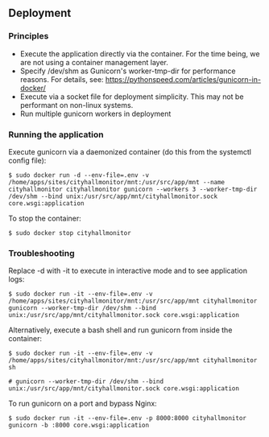 ## Deployment

### Principles

 * Execute the application directly via the container. For the time being, we are not using a container management layer.
 * Specify /dev/shm as Gunicorn's worker-tmp-dir for performance reasons. For details, see: https://pythonspeed.com/articles/gunicorn-in-docker/
 * Execute via a socket file for deployment simplicity. This may not be performant on non-linux systems.
 * Run multiple gunicorn workers in deployment



### Running the application

Execute gunicorn via a daemonized container (do this from the systemctl config file):

```
$ sudo docker run -d --env-file=.env -v /home/apps/sites/cityhallmonitor/mnt:/usr/src/app/mnt --name cityhallmonitor cityhallmonitor gunicorn --workers 3 --worker-tmp-dir /dev/shm --bind unix:/usr/src/app/mnt/cityhallmonitor.sock core.wsgi:application
```

To stop the container:

```
$ sudo docker stop cityhallmonitor
```

### Troubleshooting

Replace -d with -it to execute in interactive mode and to see application logs:

```
$ sudo docker run -it --env-file=.env -v /home/apps/sites/cityhallmonitor/mnt:/usr/src/app/mnt cityhallmonitor gunicorn --worker-tmp-dir /dev/shm --bind unix:/usr/src/app/mnt/cityhallmonitor.sock core.wsgi:application
```

Alternatively, execute a bash shell and run gunicorn from inside the container:

```
$ sudo docker run -it --env-file=.env -v /home/apps/sites/cityhallmonitor/mnt:/usr/src/app/mnt cityhallmonitor sh

# gunicorn --worker-tmp-dir /dev/shm --bind unix:/usr/src/app/mnt/cityhallmonitor.sock core.wsgi:application
```

To run gunicorn on a port and bypass Nginx:

```
$ sudo docker run -it --env-file=.env -p 8000:8000 cityhallmonitor gunicorn -b :8000 core.wsgi:application
```
